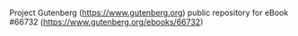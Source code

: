 Project Gutenberg (https://www.gutenberg.org) public repository for
eBook #66732 (https://www.gutenberg.org/ebooks/66732)
